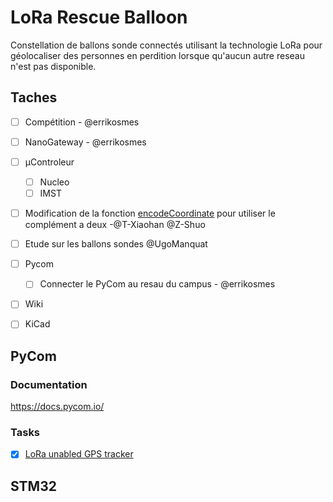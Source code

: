 # LoRa Rescue Balloon
Constellation de ballons sonde connectés utilisant la technologie LoRa pour géolocaliser des personnes en perdition lorsque qu'aucun autre reseau n'est pas disponible.

## Taches

- [ ] Compétition - @errikosmes
- [ ] NanoGateway - @errikosmes
- [ ] µControleur  
    - [ ] Nucleo
    - [ ] IMST
- [ ] Modification de la fonction [encodeCoordinate](https://github.com/UGA-CampusIoT-student/LoRa_Rescue_Balloon/blob/master/PyCom/GPSTracker%20To%20TTN/main.py) pour utiliser le complément a deux -@T-Xiaohan @Z-Shuo
- [ ] Etude sur les ballons sondes @UgoManquat
- [ ] Pycom 
    - [ ] Connecter le PyCom au resau du campus - @errikosmes
- [ ] Wiki
- [ ] KiCad



## PyCom 

### Documentation

https://docs.pycom.io/ 

### Tasks
- [x] [LoRa unabled GPS tracker](https://github.com/UGA-CampusIoT-student/LoRa_Rescue_Balloon/tree/master/PyCom/GPSTracker%20To%20TTN)  

## STM32
